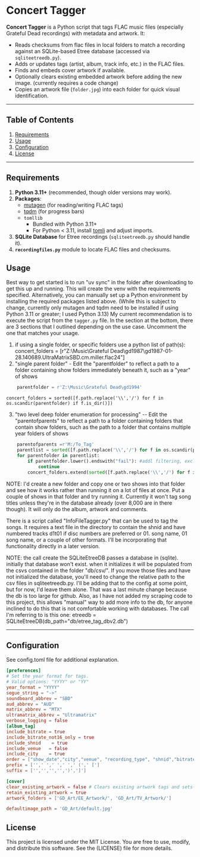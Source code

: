 # Concert Tagger

**Concert Tagger** is a Python script that tags FLAC music files (especially Grateful Dead recordings) with metadata and artwork. It:

- Reads checksums from flac files in local folders to match a recording against an SQLite-based Etree database (accessed via `sqliteetreedb.py`).
- Adds or updates tags (artist, album, track info, etc.) in the FLAC files.
- Finds and embeds cover artwork if available.
- Optionally clears existing embedded artwork before adding the new image. (currently requires a code change)
- Copies an artwork file (`folder.jpg`) into each folder for quick visual identification.

---

## Table of Contents

1. [Requirements](#requirements)  
2. [Usage](#usage)  
3. [Configuration](#configuration)  
4. [License](#license)

---

## Requirements

1. **Python 3.11+** (recommended, though older versions may work).
2. **Packages**:
   - [mutagen](https://mutagen.readthedocs.io/) (for reading/writing FLAC tags)
   - [tqdm](https://pypi.org/project/tqdm/) (for progress bars)
   - `tomllib`  
     - Bundled with Python 3.11+  
     - For Python < 3.11, install [tomli](https://pypi.org/project/tomli/) and adjust imports.
3. **SQLite Database** for Etree recordings (`sqliteetreedb.py` should handle it).
4. **`recordingfiles.py`** module to locate FLAC files and checksums.


## Usage
Best way to get started is to run "uv sync" in the folder after downloading to get this up and running. This will create the venv with the requirements specified.
Alternatively, you can manually set up a Python environment by installing the required packages listed above. (While this is subject to change, currently only mutagen and tqdm need to be installed if using Python 3.11 or greater; I used Python 3.13)
My current recommendation is to execute the script from the `tagger.py` file. In the section at the bottom, there are 3 sections that I outlined depending on the use case. Uncomment the one that matches your usage.
1. if using a single folder, or specific folders use a python list of path(s): 
    concert_folders = [r"Z:\Music\Grateful Dead\gd1987\gd1987-01-28.140689.UltraMatrixSBD.cm.miller.flac24"]
2. "single parent folder" - Edit the "parentfolder" to reflect a path to a folder containing show folders immediately beneath it, such as a "year" of shows
```python
    parentfolder = r'Z:\Music\Grateful Dead\gd1994'
```
    concert_folders = sorted([f.path.replace('\\','/') for f in os.scandir(parentfolder) if f.is_dir()])
3. "two level deep folder enumeration for processing" -- Edit the "parentofparents" to reflect a path to a folder containing folders that contain show folders, such as the path to a folder that contains multiple year folders of shows
```python
    parentofparents =r'M:/To_Tag'
    parentlist = sorted([f.path.replace('\\','/') for f in os.scandir(parentofparents) if f.is_dir()])
    for parentfolder in parentlist:
        if parentfolder.lower().endswith("fail"): #addl filtering, exclude if the folder name ends with fail
            continue
        concert_folders.extend(sorted([f.path.replace('\\','/') for f in os.scandir(parentfolder) if f.is_dir()]))
```
NOTE: I'd create a new folder and copy one or two shows into that folder and see how it works rather than running it on a lot of files at once. Put a couple of shows in that folder and try running it. Currently it won't tag song titles unless they're in the database already (over 8,000 are in there though). It will only do the album, artwork and comments. 

There is a script called "InfoFileTagger.py" that can be used to tag the songs. It requires a text file in the directory to contain the shnid and have numbered tracks d1t01 if disc numbers are preferred or 01. song name, 01 song name, or a couple of other formats. I'll be incorporating that functionality directly in a later version. 

NOTE: the call create the SQLiteEtreeDB passes a database in (sqlite). initially that database won't exist. when it initializes it will be populated from the csvs contained in the folder "db/csv/". If you move those files and have not initialized the database, you'll need to change the relative path to the csv files in sqliteetreedb.py. I'll be adding that to the config at some point, but for now, I'd leave them alone. That was a last minute change because the db is too large for github.  Also, as I have not added my scraping code to this project, this allows "manual" way to add more info to the db, for anyone inclined to do this that is not comfortable working with databases. 
The call I'm referring to is this one:
etreedb = SQLiteEtreeDB(db_path="db/etree_tag_dbv2.db")



---

## Configuration
See config.toml file for additional explanation.


```toml
[preferences]
# Set the year format for tags.
# Valid options: "YYYY" or "YY"
year_format = "YYYY"
segue_string = "->"
soundboard_abbrev = "SBD"
aud_abbrev = "AUD"
matrix_abbrev = "MTX"
ultramatrix_abbrev = "Ultramatrix"
verbose_logging = false
[album_tag]
include_bitrate = true
include_bitrate_not16_only = true
include_shnid    = true
include_venue   = false
include_city    = true
order = ["show_date","city","venue", "recording_type", "shnid","bitrate"]
prefix = ['',' ',' ',' ',' (',' [']
suffix = ['','','','',')',']']

[cover]
clear_existing_artwork = false # Clears existing artwork tags and sets a new one
retain_existing_artwork = true
artwork_folders = ['GD_Art/EE_Artwork/', 'GD_Art/TV_Artwork/']

defaultimage_path = 'GD_Art/default.jpg'
```
## License

This project is licensed under the MIT License. You are free to use, modify, and distribute this software. See the (LICENSE) file for more details.
